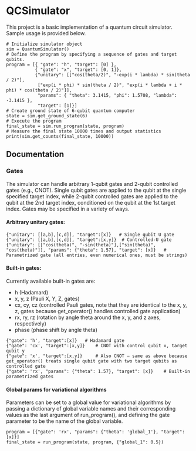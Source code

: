 # QCSimulator
This project is a basic implementation of a quantum circuit simulator. Sample usage is provided below.
``` 
# Initialize simulator object
sim = QuantumSimulator()
# Define the program by specifying a sequence of gates and target qubits.
program = [{ "gate": "h", "target": [0] }, 
           { "gate": "x", "target": [0, 1]},
           {"unitary": [["cos(theta/2)", "-exp(i * lambda) * sin(theta / 2)"],
			["exp(i * phi) * sin(theta / 2)", "exp(i * lambda + i * phi) * cos(theta / 2)"]], 
            "params": { "theta": 3.1415, "phi": 1.5708, "lambda": -3.1415 }, 
            "target": [1]}]
# Create ground state of 6-qubit quantum computer
state = sim.get_ground_state(6)
# Execute the program
final_state = sim.run_program(state, program)
# Measure the final state 10000 times and output statistics
print(sim.get_counts(final_state, 10000)) 
```

## Documentation

### Gates
The simulator can handle arbitrary 1-qubit gates and 2-qubit controlled gates (e.g., CNOT). Single qubit gates are applied to the qubit at the single specified target index, while 2-qubit controlled gates are applied to the qubit at the 2nd target index, conditioned on the qubit at the 1st target index. Gates may be specified in a variety of ways.
#### Arbitrary unitary gates:
``` 
{"unitary": [[a,b],[c,d]], "target":[x]}   # Single qubit U gate
{"unitary": [[a,b],[c,d]], "target":[x,y]}  # Controlled-U gate
{"unitary": [["cos(theta)", "-sin(theta)"],["sin(theta)", "cos(theta)"]], "params": {"theta": 1.57}, "target": [x]}   # Parametrized gate (all entries, even numerical ones, must be strings)
```
#### Built-in gates:
Currently available built-in gates are: 
- h (Hadamard)
- x, y, z (Pauli X, Y, Z, gates)
- cx, cy, cz (controlled Pauli gates, note that they are identical to the x, y, z, gates because get_operator() handles controlled gate application)
- rx, ry, rz (rotation by angle theta around the x, y, and z axes, respectively)
- phase (phase shift by angle theta)
```
{"gate": 'h', "target":[x]}   # Hadamard gate
{"gate": 'cx', "target":[x,y]}    # CNOT with control qubit x, target qubit y
{"gate": 'x', "target":[x,y]}     # Also CNOT – same as above because get_operator() treats single qubit gate with two target qubits as controlled gate
{"gate": 'rx', "params": {"theta": 1.57}, "target": [x]}    # Built-in parametrized gates
```
#### Global params for variational algorithms
Parameters can be set to a global value for variational algorithms by passing a dictionary of global variable names and their corresponding values as the last argument of run_program(), and defining the gate parameter to be the name of the global variable.
```
program = [{"gate": 'rx', "params": {"theta": 'global_1'}, "target": [x]}]
final_state = run_program(state, program, {"global_1": 0.5})
```

